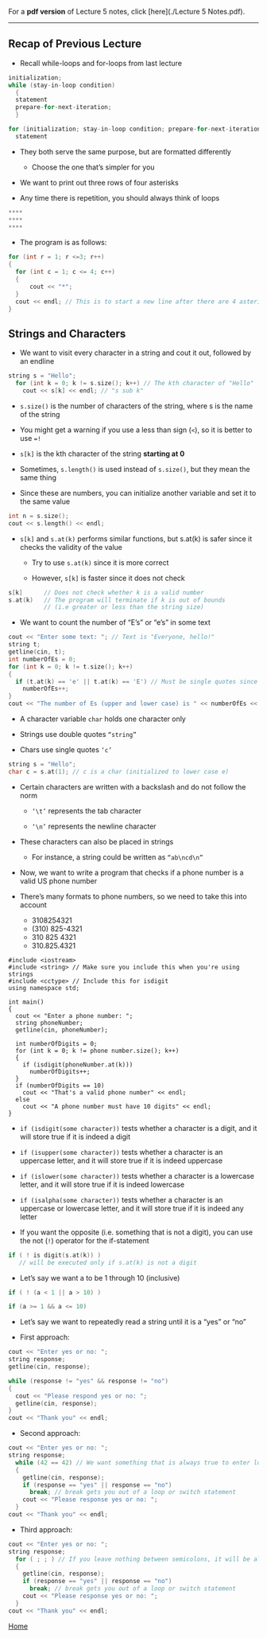 For a **pdf version** of Lecture 5 notes, click [here](./Lecture 5 Notes.pdf).

---

## Recap of Previous Lecture

* Recall while-loops and for-loops from last lecture

```cpp
initialization;
while (stay-in-loop condition)
  {
  statement
  prepare-for-next-iteration;
  }

for (initialization; stay-in-loop condition; prepare-for-next-iteration)
  statement
```

- They both serve the same purpose, but are formatted differently

  - Choose the one that’s simpler for you

* We want to print out three rows of four asterisks

* Any time there is repetition, you should always think of loops

```cpp
****
****
****
```

* The program is as follows:

```cpp
for (int r = 1; r <=3; r++)
{
  for (int c = 1; c <= 4; c++)
  {
      cout << "*";
  }
  cout << endl; // This is to start a new line after there are 4 asterisks
}
```

## Strings and Characters

* We want to visit every character in a string and cout it out, followed by an endline

```cpp
string s = "Hello";
  for (int k = 0; k != s.size(); k++) // The kth character of "Hello"
    cout << s[k] << endl; // "s sub k"
```

* <code>s.size()</code> is the number of characters of the string, where s is the name of the string

* You might get a warning if you use a less than sign (<code><</code>), so it is better to use <code>=!</code>

* <code>s[k]</code> is the kth character of the string **starting at 0**

* Sometimes, <code>s.length()</code> is used instead of <code>s.size()</code>, but they mean the same thing

* Since these are numbers, you can initialize another variable and set it to the same value

```cpp
int n = s.size();
cout << s.length() << endl;
```

- <code>s[k]</code> and <code>s.at(k)</code> performs similar functions, but s.at(k) is safer since it checks the validity of the value

  - Try to use <code>s.at(k)</code> since it is more correct
  
  - However, <code>s[k]</code> is faster since it does not check

```cpp
s[k]      // Does not check whether k is a valid number
s.at(k)   // The program will terminate if k is out of bounds 
          // (i.e greater or less than the string size)
```

* We want to count the number of “E’s” or “e’s” in some text

```cpp
cout << "Enter some text: "; // Text is "Everyone, hello!"
string t;
getline(cin, t);
int numberOfEs = 0;
for (int k = 0; k != t.size(); k++)
{
  if (t.at(k) == 'e' || t.at(k) == 'E') // Must be single quotes since this is a character !!!
    numberOfEs++;
}
cout << "The number of Es (upper and lower case) is " << numberOfEs << endl;
```

* A character variable <code>char</code> holds one character only

* Strings use double quotes <code>“string”</code>

* Chars use single quotes <code>‘c’</code>

```cpp
string s = "Hello";
char c = s.at(1); // c is a char (initialized to lower case e)
```

- Certain characters are written with a backslash and do not follow the norm

  - <code>‘\t’</code> represents the tab character
  
  - <code>‘\n’</code> represents the newline character

- These characters can also be placed in strings

  - For instance, a string could be written as <code>“ab\ncd\n”</code>
  
- Now, we want to write a program that checks if a phone number is a valid US phone number

- There’s many formats to phone numbers, so we need to take this into account

  - 3108254321
  - (310) 825-4321
  - 310 825 4321
  - 310.825.4321

```
#include <iostream>
#include <string> // Make sure you include this when you're using strings
#include <cctype> // Include this for isdigit
using namespace std;

int main()
{
  cout << "Enter a phone number: ";
  string phoneNumber;
  getline(cin, phoneNumber);

  int numberOfDigits = 0;
  for (int k = 0; k != phone number.size(); k++)
  {
    if (isdigit(phoneNumber.at(k)))
      numberOfDigits++;
  }
  if (numberOfDigits == 10)
    cout << "That's a valid phone number" << endl;
  else
    cout << "A phone number must have 10 digits" << endl;
}
```

- <code>if (isdigit(some character))</code> tests whether a character is a digit, and it will store true if it is indeed a digit

- <code>if (isupper(some character))</code> tests whether a character is an uppercase letter, and it will store true if it is indeed uppercase

- <code>if (islower(some character))</code> tests whether a character is a lowercase letter, and it will store true if it is indeed lowercase

- <code>if (isalpha(some character))</code> tests whether a character is an uppercase or lowercase letter, and it will store true if it is indeed any letter

- If you want the opposite (i.e. something that is not a digit), you can use the not (<code>!</code>) operator for the if-statement

```cpp
if ( ! is digit(s.at(k)) )
   // will be executed only if s.at(k) is not a digit
```

- Let’s say we want a to be 1 through 10 (inclusive)

```cpp
if ( ! (a < 1 || a > 10) )

if (a >= 1 && a <= 10)
```

- Let’s say we want to repeatedly read a string until it is a “yes” or “no”

- First approach: 

```cpp
cout << "Enter yes or no: ";
string response;
getline(cin, response);

while (response != "yes" && response != "no")
{
  cout << "Please respond yes or no: ";
  getline(cin, response);
}
cout << "Thank you" << endl;
```

- Second approach:

```cpp
cout << "Enter yes or no: ";
string response;
  while (42 == 42) // We want something that is always true to enter loop
  {
    getline(cin, response);
    if (response == "yes" || response == "no")
      break; // break gets you out of a loop or switch statement
    cout << "Please response yes or no: ";
  }
cout << "Thank you" << endl;
```

- Third approach:

```cpp
cout << "Enter yes or no: ";
string response;
  for ( ; ; ) // If you leave nothing between semicolons, it will be always true
  {
    getline(cin, response);
    if (response == "yes" || response == "no")
      break; // break gets you out of a loop or switch statement
    cout << "Please response yes or no: ";
  }
cout << "Thank you" << endl;
```


 
[Home](./)

